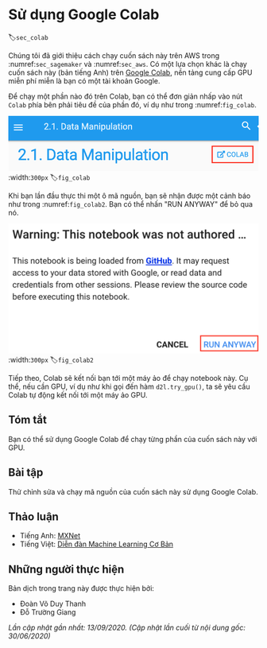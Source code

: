 <!--
# Using Google Colab
-->

# Sử dụng Google Colab
:label:`sec_colab`


<!--
We introduced how to run this book on AWS in :numref:`sec_sagemaker` and :numref:`sec_aws`.
Another option is running this book on [Google Colab](https://colab.research.google.com/), which provides free GPU if you have a Google account.
-->

Chúng tôi đã giới thiệu cách chạy cuốn sách này trên AWS trong :numref:`sec_sagemaker` và :numref:`sec_aws`.
Có một lựa chọn khác là chạy cuốn sách này (bản tiếng Anh) trên [Google Colab](https://colab.research.google.com/), nền tảng cung cấp GPU miễn phí miễn là bạn có một tài khoản Google.


<!--
To run a section on Colab, you can simply click the `Colab` button to the right of the title of that section, such as in :numref:`fig_colab`. 
-->

Để chạy một phần nào đó trên Colab, bạn có thể đơn giản nhấp vào nút `Colab` phía bên phải tiêu đề của phần đó, ví dụ như trong :numref:`fig_colab`.


<!--
![Open a section on Colab](../img/colab.png)
-->

![Mở một phần trong Colab](../img/colab.png)
:width:`300px`
:label:`fig_colab`


<!--
When it is the first time you execute a code cell, you will receive a warning message as shown in :numref:`fig_colab2`.
You may click "RUN ANYWAY" to ignore it.
-->

Khi bạn lần đầu thực thi một ô mã nguồn, bạn sẽ nhận được một cảnh báo như trong :numref:`fig_colab2`.
Bạn có thể nhấn "RUN ANYWAY" để bỏ qua nó.


<!--
![The warning message for running a section on Colab](../img/colab-2.png)
-->

![Thông tin cảnh báo cho việc chạy một phần trong Colab](../img/colab-2.png)
:width:`300px`
:label:`fig_colab2`


<!--
Next, Colab will connect you to an instance to run this notebook. Specifically, if GPU is needed, 
such as when invoking the `d2l.try_gpu()` function, we will request Colab to connect to a GPU instance automatically.
-->

Tiếp theo, Colab sẽ kết nối bạn tới một máy ảo để chạy notebook này. Cụ thể, nếu cần GPU,
ví dụ như khi gọi đến hàm `d2l.try_gpu()`, ta sẽ yêu cầu Colab tự động kết nối tới một máy ảo GPU.

## Tóm tắt

<!--
You can use Google Colab to run each section of this book with GPUs.
-->

Bạn có thể sử dụng Google Colab để chạy từng phần của cuốn sách này với GPU.


## Bài tập

<!--
Try to edit and run the code in this book using Google Colab.
-->

Thử chỉnh sửa và chạy mã nguồn của cuốn sách này sử dụng Google Colab.


## Thảo luận
* Tiếng Anh: [MXNet](https://discuss.d2l.ai/t/424)
* Tiếng Việt: [Diễn đàn Machine Learning Cơ Bản](https://forum.machinelearningcoban.com/c/d2l)


## Những người thực hiện
Bản dịch trong trang này được thực hiện bởi:

* Đoàn Võ Duy Thanh
* Đỗ Trường Giang

*Lần cập nhật gần nhất: 13/09/2020. (Cập nhật lần cuối từ nội dung gốc: 30/06/2020)*
